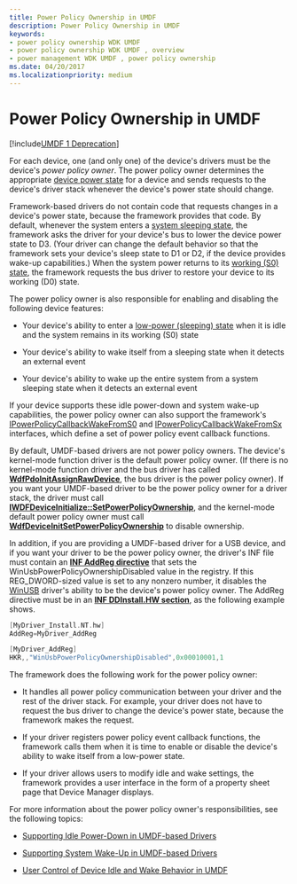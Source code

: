 ```yaml
---
title: Power Policy Ownership in UMDF
description: Power Policy Ownership in UMDF
keywords:
- power policy ownership WDK UMDF
- power policy ownership WDK UMDF , overview
- power management WDK UMDF , power policy ownership
ms.date: 04/20/2017
ms.localizationpriority: medium
---
```


# Power Policy Ownership in UMDF


[!include[UMDF 1 Deprecation](../includes/umdf-1-deprecation.md)]

For each device, one (and only one) of the device's drivers must be the device's *power policy owner*. The power policy owner determines the appropriate [device power state](../kernel/device-power-states.md) for a device and sends requests to the device's driver stack whenever the device's power state should change.

Framework-based drivers do not contain code that requests changes in a device's power state, because the framework provides that code. By default, whenever the system enters a [system sleeping state](../kernel/system-sleeping-states.md), the framework asks the driver for your device's bus to lower the device power state to D3. (Your driver can change the default behavior so that the framework sets your device's sleep state to D1 or D2, if the device provides wake-up capabilities.) When the system power returns to its [working (S0) state](../kernel/system-working-state-s0.md), the framework requests the bus driver to restore your device to its working (D0) state.

The power policy owner is also responsible for enabling and disabling the following device features:

-   Your device's ability to enter a [low-power (sleeping) state](../kernel/device-sleeping-states.md) when it is idle and the system remains in its working (S0) state

-   Your device's ability to wake itself from a sleeping state when it detects an external event

-   Your device's ability to wake up the entire system from a system sleeping state when it detects an external event

If your device supports these idle power-down and system wake-up capabilities, the power policy owner can also support the framework's [IPowerPolicyCallbackWakeFromS0](/windows-hardware/drivers/ddi/wudfddi/nn-wudfddi-ipowerpolicycallbackwakefroms0) and [IPowerPolicyCallbackWakeFromSx](/windows-hardware/drivers/ddi/wudfddi/nn-wudfddi-ipowerpolicycallbackwakefromsx) interfaces, which define a set of power policy event callback functions.

By default, UMDF-based drivers are not power policy owners. The device's kernel-mode function driver is the default power policy owner. (If there is no kernel-mode function driver and the bus driver has called [**WdfPdoInitAssignRawDevice**](/windows-hardware/drivers/ddi/wdfpdo/nf-wdfpdo-wdfpdoinitassignrawdevice), the bus driver is the power policy owner). If you want your UMDF-based driver to be the power policy owner for a driver stack, the driver must call [**IWDFDeviceInitialize::SetPowerPolicyOwnership**](/windows-hardware/drivers/ddi/wudfddi/nf-wudfddi-iwdfdeviceinitialize-setpowerpolicyownership), and the kernel-mode default power policy owner must call [**WdfDeviceInitSetPowerPolicyOwnership**](/windows-hardware/drivers/ddi/wdfdevice/nf-wdfdevice-wdfdeviceinitsetpowerpolicyownership) to disable ownership.

In addition, if you are providing a UMDF-based driver for a USB device, and if you want your driver to be the power policy owner, the driver's INF file must contain an [**INF AddReg directive**](../install/inf-addreg-directive.md) that sets the WinUsbPowerPolicyOwnershipDisabled value in the registry. If this REG\_DWORD-sized value is set to any nonzero number, it disables the [WinUSB](/windows-hardware/drivers/usbcon/winusb) driver's ability to be the device's power policy owner. The AddReg directive must be in an [**INF DDInstall.HW section**](../install/inf-ddinstall-hw-section.md), as the following example shows.

```cpp
[MyDriver_Install.NT.hw]
AddReg=MyDriver_AddReg

[MyDriver_AddReg]
HKR,,"WinUsbPowerPolicyOwnershipDisabled",0x00010001,1
```

The framework does the following work for the power policy owner:

-   It handles all power policy communication between your driver and the rest of the driver stack. For example, your driver does not have to request the bus driver to change the device's power state, because the framework makes the request.

-   If your driver registers power policy event callback functions, the framework calls them when it is time to enable or disable the device's ability to wake itself from a low-power state.

-   If your driver allows users to modify idle and wake settings, the framework provides a user interface in the form of a property sheet page that Device Manager displays.

For more information about the power policy owner's responsibilities, see the following topics:

-   [Supporting Idle Power-Down in UMDF-based Drivers](supporting-idle-power-down-in-umdf-drivers.md)

-   [Supporting System Wake-Up in UMDF-based Drivers](supporting-system-wake-up-in-umdf-drivers.md)

-   [User Control of Device Idle and Wake Behavior in UMDF](user-control-of-device-idle-and-wake-behavior-in-umdf.md)

 

